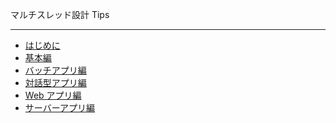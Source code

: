 マルチスレッド設計 Tips
<hr/>
<p/>
<ul>
<li><a href="./index.html">はじめに</a></li>
<li><a href="./conapp.html">基本編</a></li>
<li><a href="./batapp.html">バッチアプリ編</a></li>
<li><a href="./cliapp.html">対話型アプリ編</a></li>
<li><a href="./webapp.html">Web アプリ編</a></li>
<li><a href="./srvapp.html">サーバーアプリ編</a></li>
</ul>
